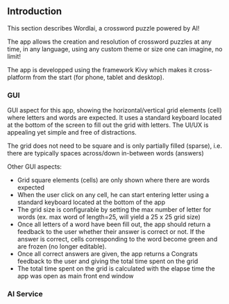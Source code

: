 ## Introduction 

This section describes Wordlai, a crossword puzzle powered by AI!

The app allows the creation and resolution of crossword puzzles at any time, in any language, using any custom theme or size one can imagine, no limit!

The app is developped using the framework Kivy which makes it cross-platform from the start (for phone, tablet and desktop).


### GUI  
   GUI aspect for this app, showing the horizontal/vertical grid elements (cell) where letters and words are expected.  It uses a standard keyboard located at the bottom of the screen to fill out the grid with letters.  The UI/UX is appealing yet simple and free of distractions.

The grid does not need to be square and is only partially filled (sparse), i.e. there are typically spaces across/down in-between words (answers)

Other GUI aspects:
   - Grid square elements (cells) are only shown where there are words expected
   - When the user click on any cell, he can start entering letter using a standard keyboard located at the bottom of the app
   - The grid size is configurable by setting the max number of letter for words (ex. max word of length=25, will yield a 25 x 25 grid size)
   - Once all letters of a word have been fill out, the app should return a feedback to the user whether their answer is correct or not. If the answer is correct, cells corresponding to the word become green and are frozen (no longer editable).
   - Once all correct answers are given, the app returns a Congrats feedback to the user and giving the total time spent on the grid
   - The total time spent on the grid is calculated with the elapse time the app was open as main front end window

### AI Service
    



